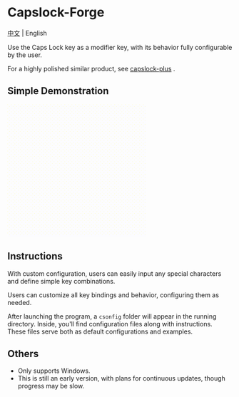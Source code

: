 # Capslock-Forge

[中文](https://github.com/icinggslits/capslock-forge/blob/main/README.zh-CN.md) | English

Use the Caps Lock key as a modifier key, with its behavior fully configurable by the user.

For a highly polished similar product, see [capslock-plus](https://github.com/wo52616111/capslock-plus) .

## Simple Demonstration

![image_1](./assets/images/image_1.gif)

## Instructions

With custom configuration, users can easily input any special characters and define simple key combinations.

Users can customize all key bindings and behavior, configuring them as needed.

After launching the program, a `csonfig` folder will appear in the running directory. Inside, you'll find configuration files along with instructions. These files serve both as default configurations and examples.

## Others

- Only supports Windows.
- This is still an early version, with plans for continuous updates, though progress may be slow.